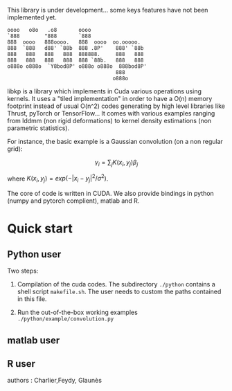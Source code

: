 This library is under development... some keys features have not been implemented yet. 

```
oooo   o8o   .o8       oooo                   
`888        "888       `888                   
888  oooo   888oooo.   888  oooo  oo.ooooo.  
888  `888   d88' `88b  888 .8P'    888' `88b 
888   888   888   888  888888.     888   888 
888   888   888   888  888 `88b.   888   888 
o888o o888o  `Y8bod8P' o888o o888o  888bod8P' 
                                   888       
                                  o888o     
```


libkp is a library which implements in Cuda various operations using kernels. It 
uses a "tiled implementation" in order to have a O(n) memory footprint instead 
of usual O(n^2) codes generating by high level libraries like Thrust, pyTorch or
TensorFlow... It comes with various examples ranging from lddmm (non rigid 
deformations) to kernel density estimations (non parametric statistics).  

For instance, the basic example is a Gaussian convolution (on a non regular grid):
```math
 \gamma_i =  \sum_j K(x_i,y_j) \beta_j
```
 where $`K(x_i,y_j) = exp(-|x_i - y_j|^2 / \sigma^2)`$.
 
The core of code is written in CUDA. We also provide bindings in python (numpy and pytorch complient),  matlab and R.


# Quick start

## Python user

Two steps:

1) Compilation of the cuda codes. The subdirectory `./python` contains a shell script `makefile.sh`. The user needs to custom the paths contained in this file.

2) Run the out-of-the-box working examples `./python/example/convolution.py`


## matlab user


## R user




   
authors : Charlier,Feydy, Glaunès
